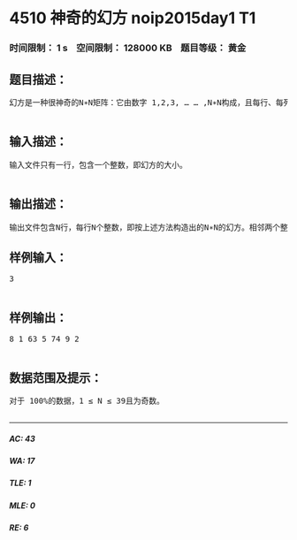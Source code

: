 # 4510 神奇的幻方 noip2015day1 T1   
### 时间限制： 1 s&nbsp;&nbsp;&nbsp;&nbsp;空间限制： 128000 KB&nbsp;&nbsp;&nbsp;&nbsp;题目等级： 黄金  
## 题目描述：  

<pre>
幻方是一种很神奇的N∗N矩阵：它由数字 1,2,3, … … ,N∗N构成，且每行、每列及两条对角线上的数字之和都相同。当N为奇数时，我们可以通过以下方法构建一个幻方：首先将 1写在第一行的中间。之后，按如下方式从小到大依次填写每个数(K= 2,3, … ,N∗N )：1.若 (K−1)在第一行但不在最后一列，则将 填在最后一行,(K−1)所在列的右一列；2.若 (K−1)在最后一列但不在第一行，则将填在第一列，( K−1)所在行的上一行；3.若 ( K−1)在第一行最后一列，则将填在(K −1)的正下方；4.若 (K−1)既不在第一行，也不在最后一列，如果( K−1)的右上方还未填数，则将 K填在( K−1)的右上方，否则将填在( K− 1)的正下方。现给定N，请按上述方法构造N∗N的幻方。  

</pre>
  
  
## 输入描述：  

<pre>
输入文件只有一行，包含一个整数，即幻方的大小。  

</pre>
  
  
## 输出描述：  

<pre>
输出文件包含N行，每行N个整数，即按上述方法构造出的N∗N的幻方。相邻两个整数之间用单个空格隔开。
</pre>
  
  
## 样例输入：  

<pre>
3  

</pre>
  
  
## 样例输出：  

<pre>
8 1 63 5 74 9 2  

</pre>
  
  
## 数据范围及提示：  

<pre>
对于 100%的数据，1 ≤ N ≤ 39且为奇数。  

</pre>
  
  
***  

##### AC: 43  
##### WA: 17  
##### TLE: 1  
##### MLE: 0  
##### RE: 6  
